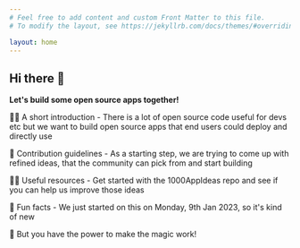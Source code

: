```yaml
---
# Feel free to add content and custom Front Matter to this file.
# To modify the layout, see https://jekyllrb.com/docs/themes/#overriding-theme-defaults

layout: home
---
```


## Hi there 👋

**Let's build some open source apps together!**

🙋‍♀️ A short introduction - There is a lot of open source code useful for devs etc but we want to build open source apps that end users could deploy and directly use

🌈 Contribution guidelines - As a starting step, we are trying to come up with refined ideas, that the community can pick from and start building

👩‍💻 Useful resources - Get started with the 1000AppIdeas repo and see if you can help us improve those ideas

🍿 Fun facts - We just started on this on Monday, 9th Jan 2023, so it's kind of new

🧙 But you have the power to make the magic work!

